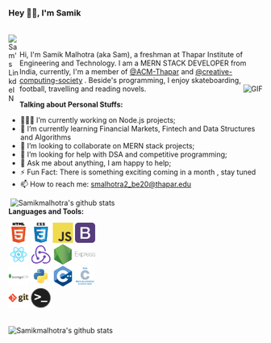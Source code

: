 
<!--
**Samikmalhotra/Samikmalhotra** is a ✨ _special_ ✨ repository because its `README.md` (this file) appears on your GitHub profile.

Here are some ideas to get you started:

- 🔭 I’m currently working on ...
- 🌱 I’m currently learning ...
- 👯 I’m looking to collaborate on ...
- 🤔 I’m looking for help with ...
- 💬 Ask me about ...
- 📫 How to reach me: ...
- 😄 Pronouns: ...
- ⚡ Fun fact: ...
-->







### Hey 👋🏽, I'm Samik

<br/>
<a href="https://www.linkedin.com/in/samik-malhotra-51279a17b/">
  <img align="left" alt="Sam's LinkdeIN" width="22px" color="blue" src="https://cdn.jsdelivr.net/npm/simple-icons@v3/icons/linkedin.svg" />
</a>

<br/>

Hi, I'm Samik Malhotra (aka Sam), a freshman at Thapar Institute of Engineering and Technology. I am a MERN STACK DEVELOPER from India, currently, I'm a member of [@ACM-Thapar](https://github.com/ACM-Thapar) and [@creative-computing-society](https://github.com/creative-computing-society) . Beside's programming, I enjoy skateboarding, football, travelling and reading novels. 
  <img align="right" alt="GIF" src="https://media.giphy.com/media/836HiJc7pgzy8iNXCn/giphy.gif" />
  
**Talking about Personal Stuffs:**

- 👨🏽‍💻 I’m currently working on Node.js projects;
- 🌱 I’m currently learning Financial Markets, Fintech and Data Structures and Algorithms
- 👯 I’m looking to collaborate on MERN stack projects;
- 🤔 I’m looking for help with DSA and competitive programming;
- 💬 Ask me about anything, I am happy to help;
- ⚡️ Fun Fact: There is something exciting coming in a month , stay tuned
- 📫 How to reach me: smalhotra2_be20@thapar.edu



<!--![Samikmalhotra's github stats](https://github-readme-stats.vercel.app/api?username=Samikmalhotra&show_icons=true&theme=tokyonight)-->
<img width="500" height="auto" align="right" alt="Samikmalhotra's github stats" 
         src="https://github-readme-stats.vercel.app/api?username=Samikmalhotra&show_icons=true&theme=radical&count_private=true&include_all_commits=true" />
**Languages and Tools:**  

<code><img height="40" src="https://raw.githubusercontent.com/github/explore/80688e429a7d4ef2fca1e82350fe8e3517d3494d/topics/html/html.png"></code>
<code><img height="40" src="https://raw.githubusercontent.com/github/explore/80688e429a7d4ef2fca1e82350fe8e3517d3494d/topics/css/css.png"></code>
<code><img height="40" src="https://raw.githubusercontent.com/github/explore/80688e429a7d4ef2fca1e82350fe8e3517d3494d/topics/javascript/javascript.png"></code>
<code><img height="40" src="https://raw.githubusercontent.com/github/explore/80688e429a7d4ef2fca1e82350fe8e3517d3494d/topics/bootstrap/bootstrap.png"></code>
<br>
<code><img height="40" src="https://raw.githubusercontent.com/github/explore/80688e429a7d4ef2fca1e82350fe8e3517d3494d/topics/react/react.png"></code>
<code><img height="40" src="https://raw.githubusercontent.com/github/explore/80688e429a7d4ef2fca1e82350fe8e3517d3494d/topics/redux/redux.png"></code>
<code><img height="40" src="https://raw.githubusercontent.com/github/explore/80688e429a7d4ef2fca1e82350fe8e3517d3494d/topics/nodejs/nodejs.png"></code>
<code><img height="40" src="https://raw.githubusercontent.com/github/explore/80688e429a7d4ef2fca1e82350fe8e3517d3494d/topics/express/express.png"></code>
<br>
<code><img height="40" src="https://raw.githubusercontent.com/github/explore/80688e429a7d4ef2fca1e82350fe8e3517d3494d/topics/mongodb/mongodb.png"></code>
<code><img height="40" src="https://raw.githubusercontent.com/github/explore/80688e429a7d4ef2fca1e82350fe8e3517d3494d/topics/python/python.png"></code>
<code><img height="40" src="https://raw.githubusercontent.com/github/explore/80688e429a7d4ef2fca1e82350fe8e3517d3494d/topics/cpp/cpp.png"></code>
<code><img height="40" src="https://raw.githubusercontent.com/github/explore/80688e429a7d4ef2fca1e82350fe8e3517d3494d/topics/c/c.png"></code>
<br>
<code><img height="40" src="https://raw.githubusercontent.com/github/explore/80688e429a7d4ef2fca1e82350fe8e3517d3494d/topics/git/git.png"></code>
<code><img height="40" src="https://raw.githubusercontent.com/github/explore/80688e429a7d4ef2fca1e82350fe8e3517d3494d/topics/terminal/terminal.png"></code>
<br>
<br>



  
  <img width="1500" height="auto" align="center" alt="Samikmalhotra's github stats" 
         src="https://github-profile-trophy.vercel.app/?username=Samikmalhotra&row=1&column=7&theme=darkhub&margin-w=15e" />
 <!-- [![trophy](https://github-profile-trophy.vercel.app/?username=Samikmalhotra&row=7&column=7&theme=darkhub&margin-w=15)]-->
  
